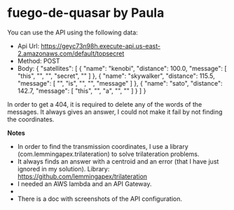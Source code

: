 # fuego-de-quasar by Paula

You can use the API using the following data: 

* Api Url:  https://geyc73n98h.execute-api.us-east-2.amazonaws.com/default/topsecret <br>
* Method: POST
* Body:
{
  "satellites": [
    {
      "name": "kenobi",
      "distance": 100.0,
      "message": [ "this", "", "", "secret", "" ]
    },
    {
      "name": "skywalker",
      "distance": 115.5,
      "message": [ "", "is", "", "", "message" ]
    },
    {
      "name": "sato",
      "distance": 142.7,
      "message": [ "this", "", "a", "", "" ]
    }
  ]
}

In order to get a 404, it is required to delete any of the words of the messages. It always gives an answer, I could not make it fail by not finding the coordinates.

<b>Notes</b>
* In order to find the transmission coordinates, I use a library (com.lemmingapex.trilateration) to solve trilateration problems. 
* It always finds an answer with a centroid and an error (that I have just ignored in my solution). Library: https://github.com/lemmingapex/trilateration
* I needed an AWS lambda and an API Gateway.
* 
* There is a doc with screenshots of the API configuration.